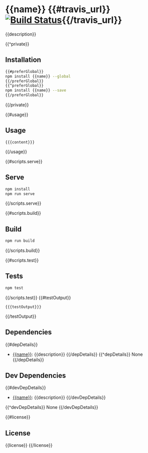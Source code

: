 # {{name}} {{#travis_url}}[![Build Status]({{travis_url}}.png?branch=master)]({{travis_url}}){{/travis_url}}

{{description}}

{{^private}}
## Installation

```sh
{{#preferGlobal}}
npm install {{name}} --global
{{/preferGlobal}}
{{^preferGlobal}}
npm install {{name}} --save
{{/preferGlobal}}
```
{{/private}}

{{#usage}}
## Usage

```{{language}}
{{{content}}}
```
{{/usage}}

{{#scripts.serve}}
## Serve

```sh
npm install
npm run serve
```
{{/scripts.serve}}

{{#scripts.build}}
## Build

```sh
npm run build
```
{{/scripts.build}}

{{#scripts.test}}
## Tests

```sh
npm test
```
{{/scripts.test}}
{{#testOutput}}
```
{{{testOutput}}}
```
{{/testOutput}}

## Dependencies

{{#depDetails}}
- [{{name}}]({{repository.url}}): {{description}}
{{/depDetails}}
{{^depDetails}}
None
{{/depDetails}}

## Dev Dependencies

{{#devDepDetails}}
- [{{name}}]({{repository.url}}): {{description}}
{{/devDepDetails}}

{{^devDepDetails}}
None
{{/devDepDetails}}

{{#license}}
## License

{{license}}
{{/license}}
